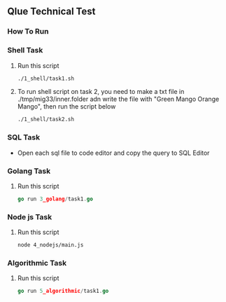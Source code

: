 ## Qlue Technical Test

### How To Run 


### Shell Task
1. Run this script
    ```sh
    ./1_shell/task1.sh
    ```
2. To run shell script on task 2, you need to make a txt file in ./tmp/mig33/inner.folder adn write the file with "Green Mango Orange Mango", then run the script below
    ```sh
    ./1_shell/task2.sh
    ```

### SQL Task
- Open each sql file to  code editor and copy the query to SQL Editor 

### Golang Task
1. Run this script 
    ```go
    go run 3_golang/task1.go
    ```

### Node js Task
1. Run this script 
    ```sh
    node 4_nodejs/main.js
    ```

### Algorithmic Task
1. Run this script 
    ```go
    go run 5_algorithmic/task1.go
    ```
